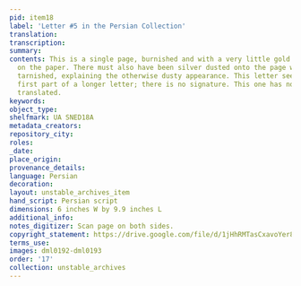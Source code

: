 ```yaml
---
pid: item18
label: 'Letter #5 in the Persian Collection'
translation:
transcription:
summary:
contents: This is a single page, burnished and with a very little gold dust sprinkled
  on the paper. There must also have been silver dusted onto the page which has since
  tarnished, explaining the otherwise dusty appearance. This letter seems to be the
  first part of a longer letter; there is no signature. This one has not yet been
  translated.
keywords:
object_type:
shelfmark: UA SNED18A
metadata_creators:
repository_city:
roles:
_date:
place_origin:
provenance_details:
language: Persian
decoration:
layout: unstable_archives_item
hand_script: Persian script
dimensions: 6 inches W by 9.9 inches L
additional_info:
notes_digitizer: Scan page on both sides.
copyright_statement: https://drive.google.com/file/d/1jHhRMTasCxavoYer89Wn8_Xn65nL0sW0/view?usp=sharing
terms_use:
images: dml0192-dml0193
order: '17'
collection: unstable_archives
---
```

